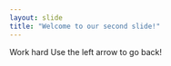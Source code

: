 ```yaml
---
layout: slide
title: "Welcome to our second slide!"
---
```

Work hard
Use the left arrow to go back!
